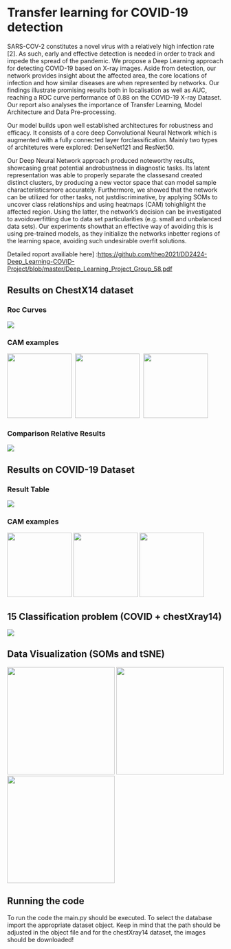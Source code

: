 # Transfer learning for COVID-19 detection
SARS-COV-2 constitutes a novel virus with a relatively high infection rate [2].
As such, early and effective detection is needed in order to track and impede the
spread of the pandemic. We propose a Deep Learning approach for detecting
COVID-19 based on X-ray images. Aside from detection, our network provides
insight about the affected area, the core locations of infection and how similar diseases are when represented by networks. Our findings illustrate promising results
both in localisation as well as AUC, reaching a ROC curve performance of 0.88 on
the COVID-19 X-ray Dataset. Our report also analyses the importance of Transfer
Learning, Model Architecture and Data Pre-processing.

Our  model  builds  upon  well  established  architectures  for  robustness  and  efficacy.   It  consists  of a core deep Convolutional Neural Network which is augmented with a fully connected layer forclassification. Mainly two types of architetures were explored: DenseNet121 and ResNet50. 

Our Deep Neural Network approach produced noteworthy results, showcasing great potential androbustness in diagnostic tasks.  Its latent representation was able to properly separate the classesand created distinct clusters, by producing a new vector space that can model sample characteristicsmore accurately.  Furthermore, we showed that the network can be utilized for other tasks, not justdiscriminative,  by  applying  SOMs  to  uncover  class  relationships  and  using  heatmaps  (CAM)  tohighlight the affected region.  Using the latter, the network’s decision can be investigated to avoidoverfitting due to data set particularities (e.g. small and unbalanced data sets). Our experiments showthat an effective way of avoiding this is using pre-trained models, as they initialize the networks inbetter regions of the learning space, avoiding such undesirable overfit solutions.

Detailed roport availiable here] :https://github.com/theo2021/DD2424-Deep_Learning-COVID-Project/blob/master/Deep_Learning_Project_Group_58.pdf

## Results on ChestX14 dataset
### Roc Curves
<img src="figures/totalTest_DenseNet.png">

### CAM examples
<kbd>
<img src="figures/heatmap_00000001_000.png_Cardiomegaly.png" width = "150">
<img img src="figures/heatmap_00000011_006.png_Atelectasis.png" width="150">
<img src="figures/heatmap_00000022_001.png_Fibrosis.png" width="150">
</kbd>

### Comparison Relative Results

<img src="figures/comparativeResults.png" >

## Results on COVID-19 Dataset
### Result Table
<img src="figures/CovidTable.png">

### CAM examples

<img src="figures/heatmap_9fdd3c3032296fd04d2cad5d9070d4_jumbo.jpeg_.png" width = "150"> <img img src="figures/heatmap_E63574A7-4188-4C8D-8D17-9D67A18A1AFA.jpeg_.png" width="150"> <img src="figures/heatmap_auntminnie-d-2020_01_28_23_51_6665_2020_01_28_Vietnam_coronavirus.jpeg_.png" width="150">


## 15 Classification problem (COVID + chestXray14)

<img src="figures/ROC_ADRIAN_TEST.png">

## Data Visualization (SOMs and tSNE)

<img src="figures/Picture2.png" width = "250"> <img img src="figures/Picture1.png" width="250"> <img src="figures/Picture3.png" width="250">

## Running the code

To run the code the main.py should be executed. To select the database import the appropriate dataset object. Keep in mind that the path should be adjusted in the object file and for the chestXray14 dataset, the images should be downloaded! 



